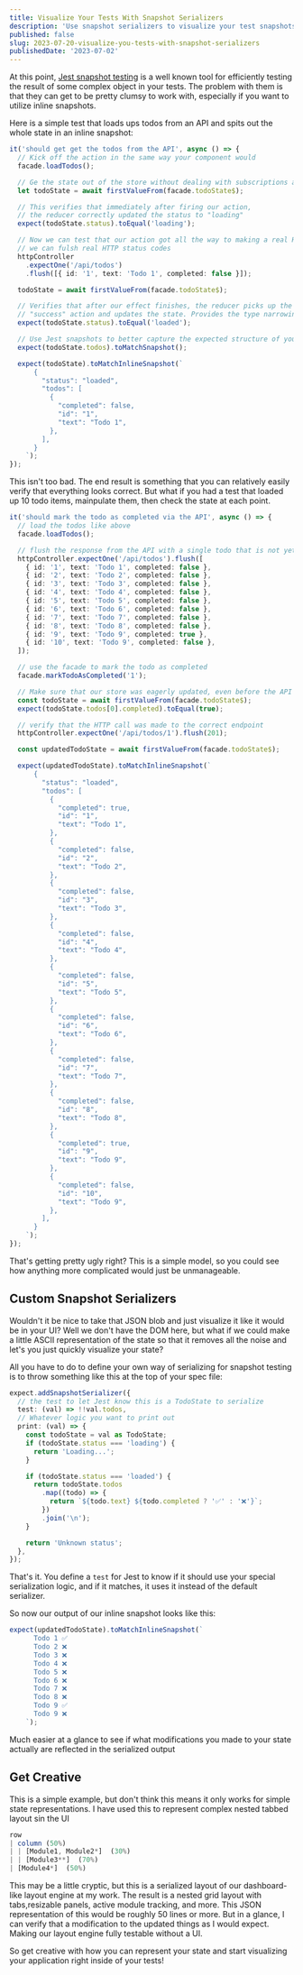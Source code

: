 ```yaml
---
title: Visualize Your Tests With Snapshot Serializers
description: 'Use snapshot serializers to visualize your test snapshots'
published: false
slug: 2023-07-20-visualize-you-tests-with-snapshot-serializers
publishedDate: '2023-07-02'
---
```


At this point, [Jest snapshot testing](https://jestjs.io/docs/snapshot-testing) is a well known tool for efficiently testing the result of some complex object in your tests. The problem with them is that they can get to be pretty clumsy to work with, especially if you want to utilize inline snapshots.

Here is a simple test that loads ups todos from an API and spits out the whole state in an inline snapshot:

```typescript
it('should get get the todos from the API', async () => {
  // Kick off the action in the same way your component would
  facade.loadTodos();

  // Ge the state out of the store without dealing with subscriptions and callbacks
  let todoState = await firstValueFrom(facade.todoState$);

  // This verifies that immediately after firing our action,
  // the reducer correctly updated the status to "loading"
  expect(todoState.status).toEqual('loading');

  // Now we can test that our action got all the way to making a real HTTP call to the expected endpoint
  // we can fulsh real HTTP status codes
  httpController
    .expectOne('/api/todos')
    .flush([{ id: '1', text: 'Todo 1', completed: false }]);

  todoState = await firstValueFrom(facade.todoState$);

  // Verifies that after our effect finishes, the reducer picks up the
  // "success" action and updates the state. Provides the type narrowing below
  expect(todoState.status).toEqual('loaded');

  // Use Jest snapshots to better capture the expected structure of your state
  expect(todoState.todos).toMatchSnapshot();

  expect(todoState).toMatchInlineSnapshot(`
      {
        "status": "loaded",
        "todos": [
          {
            "completed": false,
            "id": "1",
            "text": "Todo 1",
          },
        ],
      }
    `);
});
```

This isn't too bad. The end result is something that you can relatively easily verify that everything looks correct. But what if you had a test that loaded up 10 todo items, mainpulate them, then check the state at each point.

```typescript
it('should mark the todo as completed via the API', async () => {
  // load the todos like above
  facade.loadTodos();

  // flush the response from the API with a single todo that is not yet completed
  httpController.expectOne('/api/todos').flush([
    { id: '1', text: 'Todo 1', completed: false },
    { id: '2', text: 'Todo 2', completed: false },
    { id: '3', text: 'Todo 3', completed: false },
    { id: '4', text: 'Todo 4', completed: false },
    { id: '5', text: 'Todo 5', completed: false },
    { id: '6', text: 'Todo 6', completed: false },
    { id: '7', text: 'Todo 7', completed: false },
    { id: '8', text: 'Todo 8', completed: false },
    { id: '9', text: 'Todo 9', completed: true },
    { id: '10', text: 'Todo 9', completed: false },
  ]);

  // use the facade to mark the todo as completed
  facade.markTodoAsCompleted('1');

  // Make sure that our store was eagerly updated, even before the API call finished
  const todoState = await firstValueFrom(facade.todoState$);
  expect(todoState.todos[0].completed).toEqual(true);

  // verify that the HTTP call was made to the correct endpoint
  httpController.expectOne('/api/todos/1').flush(201);

  const updatedTodoState = await firstValueFrom(facade.todoState$);

  expect(updatedTodoState).toMatchInlineSnapshot(`
      {
        "status": "loaded",
        "todos": [
          {
            "completed": true,
            "id": "1",
            "text": "Todo 1",
          },
          {
            "completed": false,
            "id": "2",
            "text": "Todo 2",
          },
          {
            "completed": false,
            "id": "3",
            "text": "Todo 3",
          },
          {
            "completed": false,
            "id": "4",
            "text": "Todo 4",
          },
          {
            "completed": false,
            "id": "5",
            "text": "Todo 5",
          },
          {
            "completed": false,
            "id": "6",
            "text": "Todo 6",
          },
          {
            "completed": false,
            "id": "7",
            "text": "Todo 7",
          },
          {
            "completed": false,
            "id": "8",
            "text": "Todo 8",
          },
          {
            "completed": true,
            "id": "9",
            "text": "Todo 9",
          },
          {
            "completed": false,
            "id": "10",
            "text": "Todo 9",
          },
        ],
      }
    `);
});
```

That's getting pretty ugly right? This is a simple model, so you could see how anything more complicated would just be unmanageable.

## Custom Snapshot Serializers

Wouldn't it be nice to take that JSON blob and just visualize it like it would be in your UI? Well we don't have the DOM here, but what if we could make a little ASCII representation of the state so that it removes all the noise and let's you just quickly visualize your state?

All you have to do to define your own way of serializing for snapshot testing is to throw something like this at the top of your spec file:

```typescript
expect.addSnapshotSerializer({
  // the test to let Jest know this is a TodoState to serialize
  test: (val) => !!val.todos,
  // Whatever logic you want to print out
  print: (val) => {
    const todoState = val as TodoState;
    if (todoState.status === 'loading') {
      return 'Loading...';
    }

    if (todoState.status === 'loaded') {
      return todoState.todos
        .map((todo) => {
          return `${todo.text} ${todo.completed ? '✅' : '❌'}`;
        })
        .join('\n');
    }

    return 'Unknown status';
  },
});
```

That's it. You define a `test` for Jest to know if it should use your special serialization logic, and if it matches, it uses it instead of the default serializer.

So now our output of our inline snapshot looks like this:

```typescript
expect(updatedTodoState).toMatchInlineSnapshot(`
      Todo 1 ✅
      Todo 2 ❌
      Todo 3 ❌
      Todo 4 ❌
      Todo 5 ❌
      Todo 6 ❌
      Todo 7 ❌
      Todo 8 ❌
      Todo 9 ✅
      Todo 9 ❌
    `);
```

Much easier at a glance to see if what modifications you made to your state actually are reflected in the serialized output

## Get Creative

This is a simple example, but don't think this means it only works for simple state representations. I have used this to represent complex nested tabbed layout sin the UI

```typescript
row
| column (50%)
| | [Module1, Module2*]  (30%)
| | [Module3**]  (70%)
| [Module4*]  (50%)
```

This may be a little cryptic, but this is a serialized layout of our dashboard-like layout engine at my work. The result is a nested grid layout with tabs,resizable panels, active module tracking, and more. This JSON representation of this would be roughly 50 lines or more. But in a glance, I can verify that a modification to the updated things as I would expect. Making our layout engine fully testable without a UI.

So get creative with how you can represent your state and start visualizing your application right inside of your tests!
